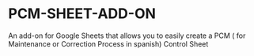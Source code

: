 # PCM-SHEET-ADD-ON
An add-on for Google Sheets that allows you to easily create a PCM ( for Maintenance or Correction Process in spanish) Control Sheet
